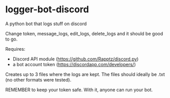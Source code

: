 # logger-bot-discord
A python bot that logs stuff on discord


Change token, message_logs, edit_logs, delete_logs and it should be good to go.

Requires:
- Discord API module (https://github.com/Rapptz/discord.py)
- a bot account token (https://discordapp.com/developers/)

Creates up to 3 files where the logs are kept. The files should ideally be .txt (no other formats were tested).

REMEMBER to keep your token safe. With it, anyone can run your bot.
